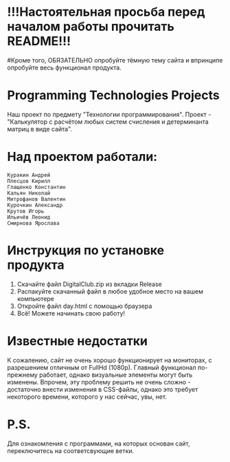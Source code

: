 # !!!Настоятельная просьба перед началом работы прочитать README!!!
#Кроме того, ОБЯЗАТЕЛЬНО опробуйте тёмную тему сайта и впринципе опробуйте весь функционал продукта. 
# Programming Technologies Projects
Наш проект по предмету "Технологии программирования". Проект - "Калькулятор с расчётом любых систем счисления и детерминанта матриц в виде сайта".

# Над проектом работали:
	Куракин Андрей
	Плесцов Кирилл
 	Глащенко Константин
    Кальян Николай
    Митрофанов Валентин
    Курочкин Александр
    Крутов Игорь
    Ильичёв Леонид
	Смирнова Ярослава
	
# Инструкция по установке продукта
1. Скачайте файл DigitalClub.zip из вкладки Release
2. Распакуйте скачанный файл в любое удобное место на вашем компьютере
3. Откройте файл day.html с помощью браузера
4. Всё! Можете начинать свою работу!

# Известные недостатки
К сожалению, сайт не очень хорошо функционирует на мониторах, с разрешением отличным от FullHd (1080p). Главный функционал по-прежнему работает, однако визуальные элементы могут быть изменены. Впрочем, эту проблему решить не очень сложно - достаточно внести изменения в CSS-файлы, однако это требует некоторого времени, которого у нас сейчас, увы, нет.

# P.S.
Для ознакомления с программами, на которых основан сайт, переключитесь на соответсвующие ветки.
